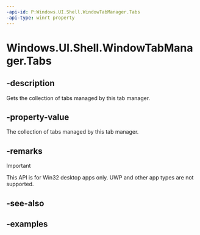 ```yaml
---
-api-id: P:Windows.UI.Shell.WindowTabManager.Tabs
-api-type: winrt property
---
```


# Windows.UI.Shell.WindowTabManager.Tabs

<!--
public Windows.UI.Shell.WindowTabCollection Tabs { get; }
-->

## -description

Gets the collection of tabs managed by this tab manager.

## -property-value

The collection of tabs managed by this tab manager.

## -remarks

> [!IMPORTANT]
> This API is for Win32 desktop apps only. UWP and other app types are not supported.

## -see-also

## -examples
